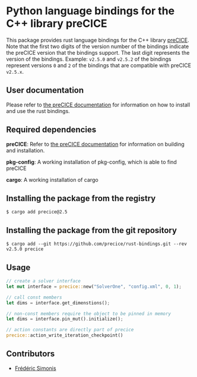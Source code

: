 # Python language bindings for the C++ library preCICE

This package provides rust language bindings for the C++ library [preCICE](https://github.com/precice/precice). Note that the first two digits of the version number of the bindings indicate the preCICE version that the bindings support. The last digit represents the version of the bindings. Example: `v2.5.0` and `v2.5.2` of the bindings represent versions `0` and `2` of the bindings that are compatible with preCICE `v2.5.x`.

## User documentation

Please refer to [the preCICE documentation](https://www.precice.org/installation-bindings-rust.html) for information on how to install and use the rust bindings.

## Required dependencies

**preCICE**: Refer to [the preCICE documentation](https://precice.org/installation-overview.html) for information on building and installation.

**pkg-config**: A working installation of pkg-config, which is able to find preCICE

**cargo**: A working installation of cargo

## Installing the package from the registry

```
$ cargo add precice@2.5
```

## Installing the package from the git repository

```
$ cargo add --git https://github.com/precice/rust-bindings.git --rev v2.5.0 precice
```

## Usage

```rust
// create a solver interface
let mut interface = precice::new("SolverOne", "config.xml", 0, 1);

// call const members
let dims = interface.get_dimenstions();

// non-const members require the object to be pinned in memory
let dims = interface.pin_mut().initialize();

// action constants are directly part of precice
precice::action_write_iteration_checkpoint()
```

## Contributors

* [Frédéric Simonis](https://github.com/fsimonis)

